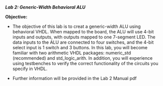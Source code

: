 ***Lab 2: Generic-Width Behavioral ALU***

**Objective:**
- The objective of this lab is to creat a generic-width ALU using behavioral VHDL. When mapped to the board, the ALU will use 4-bit inputs and outputs, with outputs mapped to one 7-segment LED. The data inputs to the ALU are connected to four switches, and the 4-bit select input is 1 switch and 3 buttons. In this lab, you will become familiar with two arithmetic VHDL packages: numeric_std (recommended) and std_logic_arith. In addition, you will experience using testbenches to verify the correct functionality of the circuits you specify in VHDL.

- Further information will be provided in the Lab 2 Manual pdf
